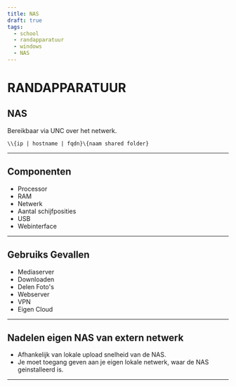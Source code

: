 ```yaml
---
title: NAS
draft: true
tags:
  - school
  - randapparatuur
  - windows
  - NAS
---
```



# RANDAPPARATUUR

## NAS

Bereikbaar via UNC over het netwerk.

```unc
\\{ip | hostname | fqdn}\{naam shared folder}
```

---

## Componenten

- Processor
- RAM
- Netwerk
- Aantal schijfposities
- USB
- Webinterface

---

## Gebruiks Gevallen

- Mediaserver
- Downloaden
- Delen Foto's
- Webserver
- VPN
- Eigen Cloud

---

## Nadelen eigen NAS van extern netwerk

- Afhankelijk van lokale upload snelheid van de NAS.
- Je moet toegang geven aan je eigen lokale netwerk, waar de NAS geinstalleerd is.

---

